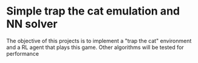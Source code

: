 # Simple trap the cat emulation and NN solver

The objective of this projects is to implement a "trap the cat" environment and a RL agent that plays this game.
Other algorithms will be tested for performance